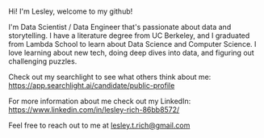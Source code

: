 ### 

Hi! I'm Lesley, welcome to my github!

I'm Data Scientist / Data Engineer that's passionate about data and storytelling. I have a literature degree from UC Berkeley, and I graduated from Lambda School to learn about Data Science and Computer Science. I love learning about new tech, doing deep dives into data, and figuring out challenging puzzles.

Check out my searchlight to see what others think about me: https://app.searchlight.ai/candidate/public-profile


For more information about me check out my LinkedIn: https://www.linkedin.com/in/lesley-rich-86bb8572/

Feel free to reach out to me at lesley.t.rich@gmail.com
